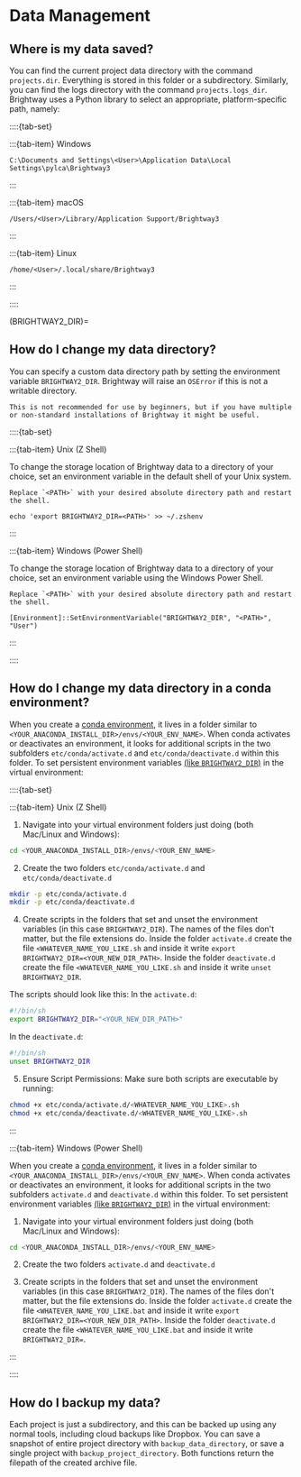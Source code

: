 # Data Management

## Where is my data saved?

You can find the current project data directory with the command `projects.dir`. Everything is stored in this folder or a subdirectory. Similarly, you can find the logs directory with the command `projects.logs_dir`. Brightway uses a Python library to select an appropriate, platform-specific path, namely:

::::{tab-set}

:::{tab-item} Windows

```
C:\Documents and Settings\<User>\Application Data\Local Settings\pylca\Brightway3
```
:::

:::{tab-item} macOS

```
/Users/<User>/Library/Application Support/Brightway3
```

:::

:::{tab-item} Linux

```
/home/<User>/.local/share/Brightway3
```

:::

::::

(BRIGHTWAY2_DIR)=
## How do I change my data directory?

You can specify a custom data directory path by setting the environment variable `BRIGHTWAY2_DIR`. Brightway will raise an `OSError` if this is not a writable directory.

```{warning}
This is not recommended for use by beginners, but if you have multiple or non-standard installations of Brightway it might be useful.
```

::::{tab-set}

:::{tab-item} Unix (Z Shell)

To change the storage location of Brightway data to a directory of your choice, set an environment variable in the default shell of your Unix system. 

```{note}
Replace `<PATH>` with your desired absolute directory path and restart the shell.
```

```
echo 'export BRIGHTWAY2_DIR=<PATH>' >> ~/.zshenv
```

:::

:::{tab-item} Windows (Power Shell)

To change the storage location of Brightway data to a directory of your choice, set an environment variable using the Windows Power Shell.

```{note}
Replace `<PATH>` with your desired absolute directory path and restart the shell.
```

```
[Environment]::SetEnvironmentVariable("BRIGHTWAY2_DIR", "<PATH>", "User")
```

:::

::::

## How do I change my data directory in a conda environment?

When you create a [conda environment](https://conda.io/projects/conda/en/latest/user-guide/tasks/manage-environments.html#managing-environments), it lives in a folder similar to `<YOUR_ANACONDA_INSTALL_DIR>/envs/<YOUR_ENV_NAME>`. When conda activates or deactivates an environment, it looks for additional scripts in the two subfolders `etc/conda/activate.d` and `etc/conda/deactivate.d` within this folder. To set persistent environment variables [(like `BRIGHTWAY2_DIR`)](BRIGHTWAY2_DIR) in the virtual environment:

::::{tab-set}

:::{tab-item} Unix (Z Shell)


1. Navigate into your virtual environment folders just doing (both Mac/Linux and Windows):

```bash
cd <YOUR_ANACONDA_INSTALL_DIR>/envs/<YOUR_ENV_NAME>
```

2. Create the two folders `etc/conda/activate.d` and `etc/conda/deactivate.d`

```bash
mkdir -p etc/conda/activate.d
mkdir -p etc/conda/deactivate.d
```

4. Create scripts in the folders that set and unset the environment variables (in this case `BRIGHTWAY2_DIR`). The names of the files don't matter, but the file extensions do. Inside the folder `activate.d` create the file `<WHATEVER_NAME_YOU_LIKE.sh` and inside it write `export BRIGHTWAY2_DIR=<YOUR_NEW_DIR_PATH>`. Inside the folder `deactivate.d` create the file `<WHATEVER_NAME_YOU_LIKE.sh` and inside it write `unset BRIGHTWAY2_DIR`.

The scripts should look like this:
In the `activate.d`:

```bash
#!/bin/sh
export BRIGHTWAY2_DIR="<YOUR_NEW_DIR_PATH>"
```

In the `deactivate.d`:

```bash
#!/bin/sh
unset BRIGHTWAY2_DIR
```

5. Ensure Script Permissions: Make sure both scripts are executable by running:

```bash
chmod +x etc/conda/activate.d/<WHATEVER_NAME_YOU_LIKE>.sh
chmod +x etc/conda/deactivate.d/<WHATEVER_NAME_YOU_LIKE>.sh
```

:::

:::{tab-item} Windows (Power Shell)

When you create a [conda environment](https://conda.io/projects/conda/en/latest/user-guide/tasks/manage-environments.html#managing-environments), it lives in a folder similar to `<YOUR_ANACONDA_INSTALL_DIR>/envs/<YOUR_ENV_NAME>`. When conda activates or deactivates an environment, it looks for additional scripts in the two subfolders `activate.d` and `deactivate.d` within this folder. To set persistent environment variables [(like `BRIGHTWAY2_DIR`)](BRIGHTWAY2_DIR) in the virtual environment:

1. Navigate into your virtual environment folders just doing (both Mac/Linux and Windows):

```bash
cd <YOUR_ANACONDA_INSTALL_DIR>/envs/<YOUR_ENV_NAME>
```

2. Create the two folders `activate.d` and `deactivate.d`

3. Create scripts in the folders that set and unset the environment variables (in this case `BRIGHTWAY2_DIR`). The names of the files don't matter, but the file extensions do. Inside the folder `activate.d` create the file `<WHATEVER_NAME_YOU_LIKE.bat` and inside it write `export BRIGHTWAY2_DIR=<YOUR_NEW_DIR_PATH>`. Inside the folder `deactivate.d` create the file `<WHATEVER_NAME_YOU_LIKE.bat` and inside it write `BRIGHTWAY2_DIR=`.

:::

::::

## How do I backup my data?

Each project is just a subdirectory, and this can be backed up using any normal tools, including cloud backups like Dropbox. You can save a snapshot of entire project directory with `backup_data_directory`, or save a single project with `backup_project_directory`. Both functions return the filepath of the created archive file.
